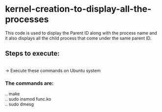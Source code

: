 # kernel-creation-to-display-all-the-processes<br/>
This code is used to display the Parent ID along with the process name and it also displays all the child process that come under the same parent ID.</br>
<h2>Steps to execute:</h2><br/>
-> Execute these commands on Ubuntu system<br/>
<h3>The commands are:</h3>
.. make<br/>
.. sudo insmod func.ko<br/>
.. sudo dmesg

